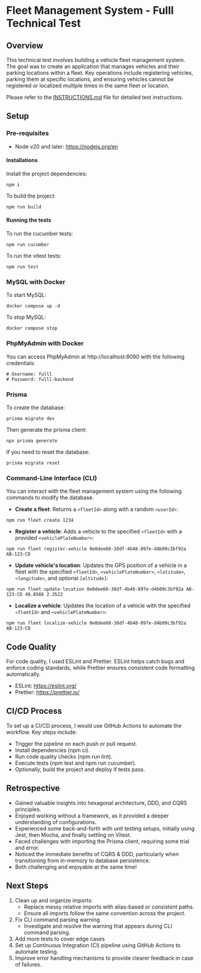 # Fleet Management System - Fulll Technical Test

## Overview

This technical test involves building a vehicle fleet management system. The goal was to create an application that manages vehicles and their parking locations within a fleet. Key operations include registering vehicles, parking them at specific locations, and ensuring vehicles cannot be registered or localized multiple times in the same fleet or location.

Please refer to the [INSTRUCTIONS.md](INSTRUCTIONS.md) file for detailed test instructions.

## Setup

### Pre-requisites

- Node v20 and later: https://nodejs.org/en

#### Installations

Install the project dependencies:
```shell
npm i
```

To build the project:
```shell
npm run build
```

#### Running the tests

To run the cucumber tests:
```shell
npm run cucumber
```

To run the vitest tests:
```shell
npm run test
```

### MySQL with Docker

To start MySQL:
```shell
docker compose up -d
```

To stop MySQL:
```shell
docker compose stop
```

### PhpMyAdmin with Docker

You can access PhpMyAdmin at http://localhost:8090 with the following credentials:
```shell
# Username: fulll
# Password: fulll-backend
```

### Prisma

To create the database:
```shell
prisma migrate dev
```

Then generate the prisma client:
```shell
npx prisma generate
```

If you need to reset the database:
```shell
prisma migrate reset
```

### Command-Line Interface (CLI)

You can interact with the fleet management system using the following commands to modify the database.

- **Create a fleet**: Returns a `<fleetId>` along with a random `<userId>`:
```shell
npm run fleet create 1234
```

- **Register a vehicle**: Adds a vehicle to the specified `<fleetId>` with a provided `<vehiclePlateNumber>`:
```shell
npm run fleet register-vehicle 0e0dee68-38df-4b48-897e-d4b09c3bf92a AB-123-CD
```

- **Update vehicle's location**: Updates the GPS position of a vehicle in a fleet with the specified `<fleetId>`, `<vehiclePlateNumber>`, `<latitude>`, `<longitude>`, and optional `[altitude]`:
```shell
npm run fleet update-location 0e0dee68-38df-4b48-897e-d4b09c3bf92a AB-123-CD 48.8566 2.3522
```

- **Localize a vehicle**: Updates the location of a vehicle with the specified `<fleetId>` and `<vehiclePlateNumber>`:
```shell
npm run fleet localize-vehicle 0e0dee68-38df-4b48-897e-d4b09c3bf92a AB-123-CD
```

## Code Quality

For code quality, I used ESLint and Prettier. ESLint helps catch bugs and enforce coding standards, while Prettier ensures consistent code formatting automatically.
- ESLint: https://eslint.org/
- Prettier: https://prettier.io/

## CI/CD Process

To set up a CI/CD process, I would use GitHub Actions to automate the workflow. Key steps include:
- Trigger the pipeline on each push or pull request.
- Install dependencies (npm ci).
- Run code quality checks (npm run lint).
- Execute tests (npm test and npm run cucumber).
- Optionally, build the project and deploy if tests pass.

## Retrospective
- Gained valuable insights into hexagonal architecture, DDD, and CQRS principles.
- Enjoyed working without a framework, as it provided a deeper understanding of configurations.
- Experienced some back-and-forth with unit testing setups, initially using Jest, then Mocha, and finally settling on Vitest.
- Faced challenges with importing the Prisma client, requiring some trial and error.
- Noticed the immediate benefits of CQRS & DDD, particularly when transitioning from in-memory to database persistence.
- Both challenging and enjoyable at the same time!

## Next Steps
1. Clean up and organize imports:
   - Replace messy relative imports with alias-based or consistent paths.
   - Ensure all imports follow the same convention across the project.
2. Fix CLI command parsing warning
    - Investigate and resolve the warning that appears during CLI command parsing.
3. Add more tests to cover edge cases
4. Set up Continuous Integration (CI) pipeline using GitHub Actions to automate testing.
5. Improve error handling mechanisms to provide clearer feedback in case of failures.
